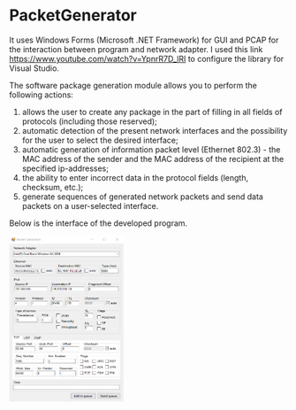 # PacketGenerator

It uses Windows Forms (Microsoft .NET Framework) for GUI and PCAP for the interaction between program and network adapter. I used this link https://www.youtube.com/watch?v=YpnrR7D_lRI to configure the library for Visual Studio.

The software package generation module allows you to perform the following actions:<br>
1. allows the user to create any package in the part of filling in all fields of protocols (including those reserved);<br>
2. automatic detection of the present network interfaces and the possibility for the user to select the desired interface;<br>
3. automatic generation of information packet level (Ethernet 802.3) - the MAC address of the sender and the MAC address of the recipient at the specified ip-addresses;<br>
4. the ability to enter incorrect data in the protocol fields (length, checksum, etc.);<br>
5. generate sequences of generated network packets and send data packets on a user-selected interface.<br>

Below is the interface of the developed program.


<img src="screens/1.png" height="300"/>
